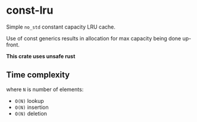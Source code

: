 # const-lru

Simple `no_std` constant capacity LRU cache.

Use of const generics results in allocation for max capacity being done up-front.

**This crate uses unsafe rust**

## Time complexity

where `N` is number of elements:
- `O(N)` lookup
- `O(N)` insertion
- `O(N)` deletion
